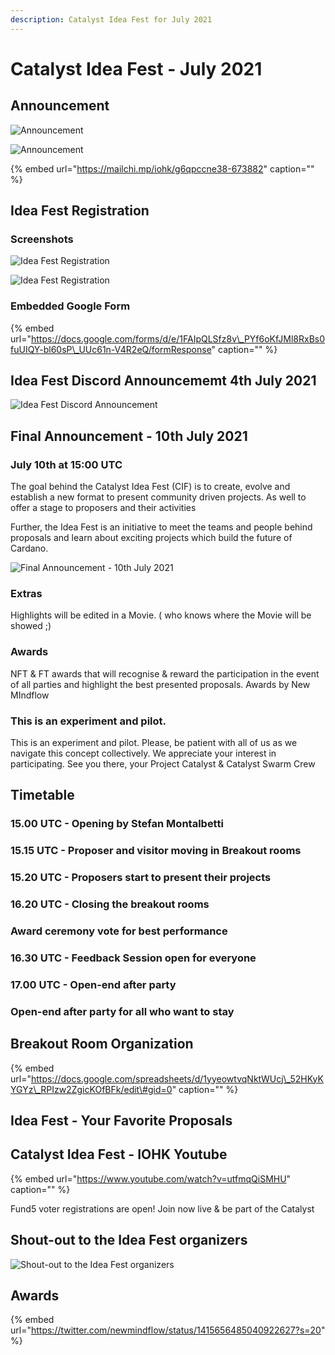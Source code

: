 ```yaml
---
description: Catalyst Idea Fest for July 2021
---
```


# Catalyst Idea Fest - July 2021

## Announcement

![Announcement](https://user-images.githubusercontent.com/25156451/124401593-24258f80-dd22-11eb-9b56-ce73ce3f9140.png)

![Announcement](https://user-images.githubusercontent.com/25156451/124401594-27208000-dd22-11eb-9391-f8c43b22de51.png)

{% embed url="https://mailchi.mp/iohk/g6qpccne38-673882" caption="" %}

## Idea Fest Registration

### Screenshots

![Idea Fest Registration](https://user-images.githubusercontent.com/25156451/124401341-ce041c80-dd20-11eb-8298-680b6e93a544.png)

![Idea Fest Registration](https://user-images.githubusercontent.com/25156451/124401395-3521d100-dd21-11eb-8fb0-c7c7d2654811.png)

### Embedded Google Form

{% embed url="https://docs.google.com/forms/d/e/1FAIpQLSfz8v\_PYf6oKfJMl8RxBs0fuUIQY-bl60sP\_UUc61n-V4R2eQ/formResponse" caption="" %}

## Idea Fest Discord Announcememt 4th July 2021

![Idea Fest Discord Announcement](https://user-images.githubusercontent.com/25156451/124841664-a82b8180-df85-11eb-830b-88332cdd6c91.png)

## Final Announcement - 10th July 2021

### July 10th at 15:00 UTC

The goal behind the Catalyst Idea Fest \(CIF\) is to create, evolve and establish a new format to present community driven projects. As well to offer a stage to proposers and their activities

Further, the Idea Fest is an initiative to meet the teams and people behind proposals and learn about exciting projects which build the future of Cardano.

![Final Announcement - 10th July 2021](https://user-images.githubusercontent.com/25156451/125138543-bc4abc80-e106-11eb-83f6-9334f27e9faa.png)

### Extras

Highlights will be edited in a Movie. \( who knows where the Movie will be showed ;\)

### Awards

NFT & FT awards that will recognise & reward the participation in the event of all parties and highlight the best presented proposals. Awards by New MIndflow

### This is an experiment and pilot.

This is an experiment and pilot. Please, be patient with all of us as we navigate this concept collectively. We appreciate your interest in participating. See you there, your Project Catalyst & Catalyst Swarm Crew

## Timetable

### 15.00 UTC - Opening by Stefan Montalbetti

### 15.15 UTC - Proposer and visitor moving in Breakout rooms

### 15.20 UTC - Proposers start to present their projects

### 16.20 UTC - Closing the breakout rooms

### Award ceremony vote for best performance

### 16.30 UTC - Feedback Session open for everyone

### 17.00 UTC - Open-end after party

### Open-end after party for all who want to stay

## Breakout Room Organization

{% embed url="https://docs.google.com/spreadsheets/d/1yyeowtvqNktWUcj\_52HKyKYGYz\_RPIzw2ZgicKOfBFk/edit\#gid=0" caption="" %}

## Idea Fest - Your Favorite Proposals

## Catalyst Idea Fest - IOHK Youtube

{% embed url="https://www.youtube.com/watch?v=utfmqQiSMHU" caption="" %}

Fund5 voter registrations are open! Join now live & be part of the Catalyst

## Shout-out to the Idea Fest organizers

![Shout-out to the Idea Fest organizers](https://user-images.githubusercontent.com/25156451/125177928-d1435080-e1d7-11eb-92a1-019437dfbf54.png)

## Awards

{% embed url="https://twitter.com/newmindflow/status/1415656485040922627?s=20" %}







